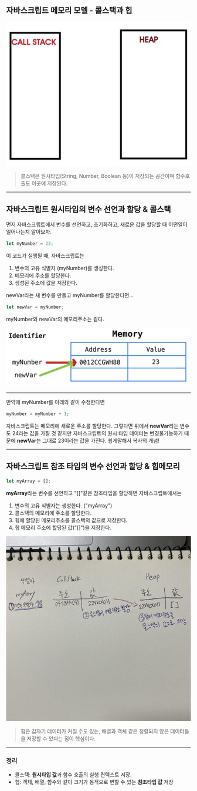 ## 자바스크립트 메모리 모델 - 콜스택과 힙

![callstackheap01](callstackheap01.png)

> 콜스택은 원시타입(String, Number, Boolean 등)이 저장되는 공간이며 함수호출도 이곳에 저장된다.

---

## 자바스크립트 원시타입의 변수 선언과 할당 & 콜스택

먼저 자바스크립트에서 변수를 선언하고, 초기화하고, 새로운 값을 할당할 때 어떤일이 일어나는지 알아보자.

```js
let myNumber = 23;
```

이 코드가 실행될 때, 자바스크립트는

1. 변수의 고유 식별자 (myNumber)를 생성한다.
2. 메모리에 주소를 할당한다.
3. 생성된 주소에 값을 저장한다.

newVar라는 새 변수를 만들고 myNumber를 할당한다면...

```js
let newVar = myNumber;
```

myNumber와 newVar의 메모리주소는 같다.

![메모리구조1](example1.png)

---

만약에 myNumber를 아래와 같이 수정한다면

```js
myNumber = myNumber + 1;
```

자바스크립트는 메모리에 새로운 주소를 할당한다.
그렇다면 위에서 <b>newVar</b>라는 변수도 24라는 값을 가질 것 같지만 자바스크립트의 원시 타입 데이터는 변경불가능하기 때문에 <b>newVar</b>는 그대로 23이라는 값을 가진다. 쉽게말해서 복사의 개념!

---

## 자바스크립트 참조 타입의 변수 선언과 할당 & 힙메모리

```js
let myArray = [];
```

<b>myArray</b>라는 변수를 선언하고 "[]"같은 참조타입을 할당하면 자바스크립트에서는

1. 변수의 고유 식별자는 생성한다. ("myArray")
2. 콜스택의 메모리에 주소를 할당한다.
3. 힙에 할당된 메모리주소를 콜스택의 값으로 저장한다.
4. 힙 메모리 주소에 할당된 값("[]")을 저장한다.

![callstackheap02](callstackheap02.jpeg)

> 힙은 갑자기 데이터가 커질 수도 있는, 배열과 객체 같은 정렬되지 않은 데이터들을 저장할 수 있다는 점이 핵심이다.

---

### 정리

* 콜스택: <b>원시타입 값</b>과 함수 호출의 실행 컨텍스트 저장.
* 힙: 객체, 배열, 함수와 같이 크기가 동적으로 변할 수 있는 <b>참조타입 값</b> 저장